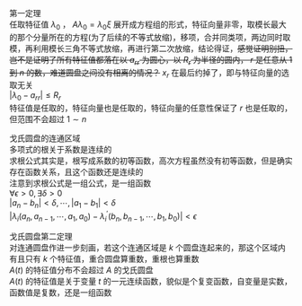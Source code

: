 第一定理    
任取特征值 $\lambda_0$ ， $A\lambda_0=\lambda_0\xi$ 展开成方程组的形式，特征向量非零，取模长最大的那个分量所在的方程(为了后续的不等式放缩)，移项，合并同类项，两边同时取模，再利用模长三角不等式放缩，再进行第二次放缩，结论得证，~~感觉证明别扭，岂不是证明了所有特征值都落在以 $a_{rr}$ 为圆心，以 $R_r$ 为半径的圆内， $r$ 是任意从 $1$ 到 $n$ 的数，难道圆盘之间没有相离的情况？~~ $x_r$ 在最后约掉了，即与特征向量的选取无关    
 $|\lambda_0-a_{rr}|\leq R_r$     
特征值是任取的，特征向量也是任取的，特征向量的任意性保证了 $r$ 也是任取的，但范围不会超过 $1\sim n$     
    
戈氏圆盘的连通区域    
多项式的根关于系数是连续的    
求根公式其实是，根写成系数的初等函数，高次方程虽然没有初等函数，但是确实存在函数关系，且这个函数还是连续的    
注意到求根公式是一组公式，是一组函数    
 $\forall\epsilon>0,\exists\delta>0$     
 $|a_n-b_n|<\delta,\cdots,|a_1-b_1|<\delta$     
 $|\lambda_i(a_n,a_{n-1},\cdots,a_1,a_0)    
-\lambda_i^\prime(b_n,b_{n-1},\cdots,b_1,b_0)|<    
\epsilon$     
    
戈氏圆盘第二定理    
对连通圆盘作进一步刻画，若这个连通区域是 $k$ 个圆盘连起来的，那这个区域内有且只有 $k$ 个特征值，重合圆盘算重数，重根也算重数    
 $A(t)$ 的特征值分布不会超过 $A$ 的戈氏圆盘    
 $A(t)$ 的特征值是关于变量 $t$ 的一元连续函数，貌似是个复变函数，自变量是实数，函数值是复数，还是一组函数    
